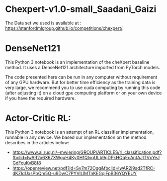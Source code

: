 # Chexpert-v1.0-small_Saadani_Gaizi


The Data set we used is available at : https://stanfordmlgroup.github.io/competitions/chexpert/.


# DenseNet121

This Python 3 notebook is an implementation of the cheXpert baseline method. It uses a DenseNet121 architecture imported from PyTorch models.

The code presented here can be run in any computer without requirement of any GPU hardware. 
But for better time efficiency as the training data is very large, we recommend you to use cuda computing by running this code (after adjusting it) on a cloud gpu computing platform or on your own device if you have the required hardware.

# Actor-Critic RL:

This Python 3 notebook is an attempt of an RL classifier implementation, runnable in any device.
We based our implementation on the method describes in the articles below:
- https://www.ai.rug.nl/~mwiering/GROUP/ARTICLES/rl_classification.pdf?fbclid=IwAR2x6X67XWguH4KyXH1QIvqULb9qDPkHQqEcAntAJITVxYeJGdFcuKvB8f8
- https://openreview.net/pdf?id=Sy7m72Ogg&fbclid=IwAR2j9ad2TfRC-dKZIdUxsPbQm5Q-u9DwC7PYVlLlMTnKEGqjFpB36YQYEUY
